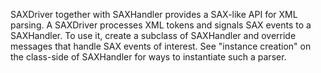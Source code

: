 SAXDriver together with SAXHandler provides a SAX-like API for XML parsing. A SAXDriver processes XML tokens and signals SAX events to a SAXHandler. To use it, create a subclass of SAXHandler and override messages that handle SAX events of interest. See "instance creation" on the class-side of SAXHandler for ways to instantiate such a parser.